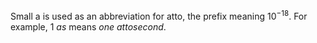 Small a is used as an abbreviation for atto, the prefix meaning $10^{-18}$. For example, $1$ *as* means *one attosecond*.
